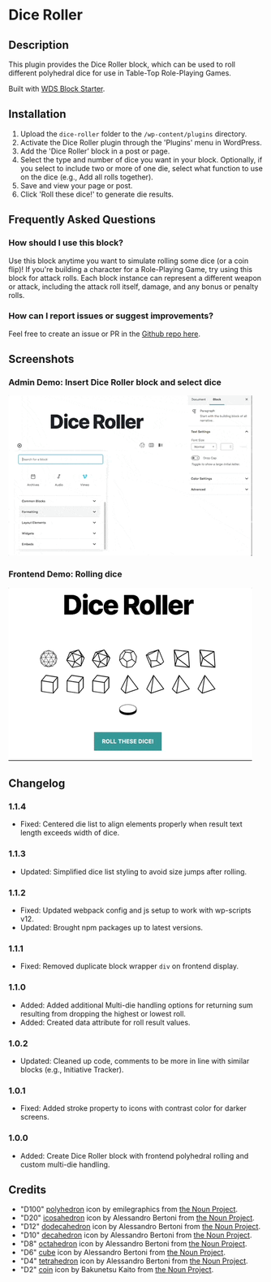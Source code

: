 # Dice Roller #

## Description ##

This plugin provides the Dice Roller block, which can be used to roll different polyhedral dice for use in Table-Top Role-Playing Games.

Built with [WDS Block Starter](https://github.com/WebDevStudios/wds-block-starter).

## Installation ##

1. Upload the `dice-roller` folder to the `/wp-content/plugins` directory.
2. Activate the Dice Roller plugin through the 'Plugins' menu in WordPress.
3. Add the 'Dice Roller' block in a post or page.
4. Select the type and number of dice you want in your block. Optionally, if you select to include two or more of one die, select what function to use on the dice (e.g., Add all rolls together).
5. Save and view your page or post.
6. Click 'Roll these dice!' to generate die results.

## Frequently Asked Questions ##

### How should I use this block? ###
Use this block anytime you want to simulate rolling some dice (or a coin flip)! If you're building a character for a Role-Playing Game, try using this block for attack rolls. Each block instance can represent a different weapon or attack, including the attack roll itself, damage, and any bonus or penalty rolls.

### How can I report issues or suggest improvements? ###
Feel free to create an issue or PR in the [Github repo here](https://github.com/ravewebdev/dice-roller).

## Screenshots ##

### Admin Demo: Insert Dice Roller block and select dice ###
![Admin Demo: Insert Dice Roller block and select dice](assets/screenshot-1.gif)

### Frontend Demo: Rolling dice ###
![Frontend Demo: Rolling dice](assets/screenshot-2.gif)

## Changelog ##

### 1.1.4 ###
* Fixed: Centered die list to align elements properly when result text length exceeds width of dice.

### 1.1.3 ###
* Updated: Simplified dice list styling to avoid size jumps after rolling.

### 1.1.2 ###
* Fixed: Updated webpack config and js setup to work with wp-scripts v12.
* Updated: Brought npm packages up to latest versions.

### 1.1.1 ###
* Fixed: Removed duplicate block wrapper `div` on frontend display.

### 1.1.0 ###
* Added: Added additional Multi-die handling options for returning sum resulting from dropping the highest or lowest roll.
* Added: Created data attribute for roll result values.

### 1.0.2 ###
* Updated: Cleaned up code, comments to be more in line with similar blocks (e.g., Initiative Tracker).

### 1.0.1 ###
* Fixed: Added stroke property to icons with contrast color for darker screens.

### 1.0.0 ###
* Added: Create Dice Roller block with frontend polyhedral rolling and custom multi-die handling.

## Credits ##

* "D100" [polyhedron](https://thenounproject.com/term/polyhedron/1460323/) icon by emilegraphics from [the Noun Project](https://thenounproject.com).
* "D20" [icosahedron](https://thenounproject.com/term/icosahedron/6890) icon by Alessandro Bertoni from [the Noun Project](https://thenounproject.com).
* "D12" [dodecahedron](https://thenounproject.com/term/dodecahedron/6889) icon by Alessandro Bertoni from [the Noun Project](https://thenounproject.com).
* "D10" [decahedron](https://thenounproject.com/term/decahedron/6888) icon by Alessandro Bertoni from [the Noun Project](https://thenounproject.com).
* "D8" [octahedron](https://thenounproject.com/term/octahedron/6891) icon by Alessandro Bertoni from [the Noun Project](https://thenounproject.com).
* "D6" [cube](https://thenounproject.com/term/cube/6887/) icon by Alessandro Bertoni from [the Noun Project](https://thenounproject.com).
* "D4" [tetrahedron](https://thenounproject.com/term/tetrahedron/6892) icon by Alessandro Bertoni from [the Noun Project](https://thenounproject.com).
* "D2" [coin](https://thenounproject.com/term/coin/754499) icon by Bakunetsu Kaito from [the Noun Project](https://thenounproject.com).
